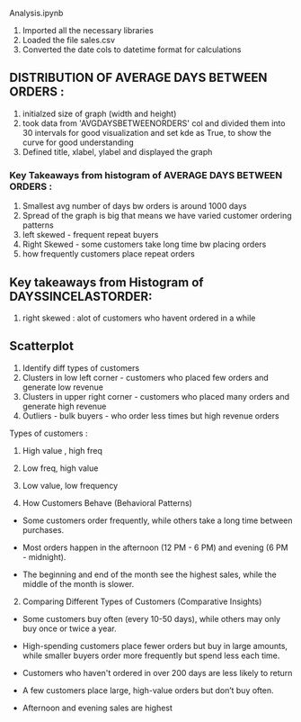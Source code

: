 Analysis.ipynb

1. Imported all the necessary libraries
2. Loaded the file sales.csv
3. Converted the date cols to datetime format for calculations

## DISTRIBUTION OF AVERAGE DAYS BETWEEN ORDERS :
1. initialzed size of graph (width and height)
2. took data from 'AVGDAYSBETWEENORDERS' col and divided them into 30  intervals for good visualization and set kde as True, to show the curve for good understanding
3. Defined title, xlabel, ylabel and displayed the graph

### Key Takeaways from histogram of AVERAGE DAYS BETWEEN ORDERS :
1. Smallest avg number of days bw orders is around 1000 days
2. Spread of the graph is big that means we have varied customer ordering patterns
3. left skewed - frequent repeat buyers
4. Right Skewed - some customers take long time bw placing orders
5. how frequently customers place repeat orders

## Key takeaways from Histogram of DAYSSINCELASTORDER:
1. right skewed : alot of customers who havent ordered in a while

## Scatterplot
1. Identify diff types of customers
2. Clusters in low left corner - customers who placed few orders and generate low revenue
3. Clusters in upper right corner - customers who placed many orders and generate high revenue
4. Outliers - bulk buyers - who order less times but high revenue orders

Types of customers : 
1. High value , high freq
2. Low freq, high value
3. Low value, low frequency




1. How Customers Behave (Behavioral Patterns)

- Some customers order frequently, while others take a long time between purchases.

- Most orders happen in the afternoon (12 PM - 6 PM) and evening (6 PM - midnight).

- The beginning and end of the month see the highest sales, while the middle of the month is slower.


2. Comparing Different Types of Customers (Comparative Insights)

- Some customers buy often (every 10-50 days), while others may only buy once or twice a year.

- High-spending customers place fewer orders but buy in large amounts, while smaller buyers order more frequently but spend less each time.

- Customers who haven't ordered in over 200 days are less likely to return 

- A few customers place large, high-value orders but don’t buy often.

- Afternoon and evening sales are highest

  

